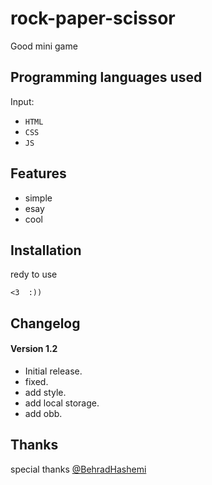 # rock-paper-scissor #
Good mini game


## Programming languages used ##
Input:
- `HTML`
- `CSS`
- `JS`


## Features ##
- simple
- esay
- cool


## Installation ##
redy to use
```
<3  :))
```


## Changelog ##
#### Version 1.2 ####
- Initial release.
- fixed.
- add style.
- add local storage.
- add obb.


## Thanks ##
special thanks <a href="https://github.com/BehradHashemi" target="_blank">@BehradHashemi</a>
